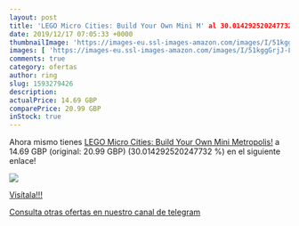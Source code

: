 ```yaml
---
layout: post
title: 'LEGO Micro Cities: Build Your Own Mini M' al 30.014292520247732 % de descuento
date: 2019/12/17 07:05:33 +0000
thumbnailImage: 'https://images-eu.ssl-images-amazon.com/images/I/51kggGrjJ-L._SL200_.jpg'
images: [ 'https://images-eu.ssl-images-amazon.com/images/I/51kggGrjJ-L._SL200_.jpg' ]
comments: true
category: ofertas
author: ring
slug: 1593279426
description:
actualPrice: 14.69 GBP
comparePrice: 20.99 GBP
inStock: true
---
```


Ahora mismo tienes [LEGO Micro Cities: Build Your Own Mini Metropolis!](https://www.amazon.com/dp/1593279426/?tag=redken08-20) a 14.69 GBP (original: 20.99 GBP) (30.014292520247732 %) en el siguiente enlace!

[![](https://images-eu.ssl-images-amazon.com/images/I/51kggGrjJ-L._SL200_.jpg)](https://www.amazon.com/dp/1593279426/?tag=redken08-20)

[Visítala!!!](https://www.amazon.com/dp/1593279426/?tag=redken08-20)

[Consulta otras ofertas en nuestro canal de telegram](https://t.me/s/ofertas25)
